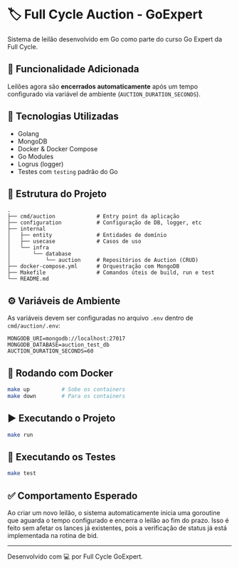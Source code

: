 
# 🏷️ Full Cycle Auction - GoExpert

Sistema de leilão desenvolvido em Go como parte do curso Go Expert da Full Cycle.

## 🚀 Funcionalidade Adicionada
Leilões agora são **encerrados automaticamente** após um tempo configurado via variável de ambiente (`AUCTION_DURATION_SECONDS`).

## 🧰 Tecnologias Utilizadas

- Golang
- MongoDB
- Docker & Docker Compose
- Go Modules
- Logrus (logger)
- Testes com `testing` padrão do Go

## 📁 Estrutura do Projeto

```
.
├── cmd/auction             # Entry point da aplicação
├── configuration           # Configuração de DB, logger, etc
├── internal
│   ├── entity              # Entidades de domínio
│   ├── usecase             # Casos de uso
│   └── infra
│       └── database
│           └── auction     # Repositórios de Auction (CRUD)
├── docker-compose.yml      # Orquestração com MongoDB
├── Makefile                # Comandos úteis de build, run e test
└── README.md
```

## ⚙️ Variáveis de Ambiente

As variáveis devem ser configuradas no arquivo `.env` dentro de `cmd/auction/.env`:

```env
MONGODB_URI=mongodb://localhost:27017
MONGODB_DATABASE=auction_test_db
AUCTION_DURATION_SECONDS=60
```

## 🐳 Rodando com Docker

```bash
make up          # Sobe os containers
make down        # Para os containers
```

## ▶️ Executando o Projeto

```bash
make run
```

## 🧪 Executando os Testes

```bash
make test
```

## ✅ Comportamento Esperado

Ao criar um novo leilão, o sistema automaticamente inicia uma goroutine que aguarda o tempo configurado e encerra o leilão ao fim do prazo. Isso é feito sem afetar os lances já existentes, pois a verificação de status já está implementada na rotina de bid.

---

Desenvolvido com 💻 por Full Cycle GoExpert.
